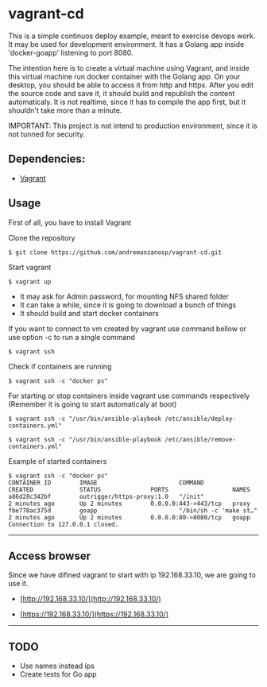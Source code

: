 
# vagrant-cd

This is a simple continuos deploy example, meant to exercise devops work. It may be used for development environment.
It has a Golang app inside 'docker-goapp' listening to port 8080.

The intention here is to create a virtual machine using Vagrant, and inside this virtual machine run docker container with the Golang app.
On your desktop, you should be able to access it from http and https.
After you edit the source code and save it, it should build and republish the content automaticaly.
It is not realtime, since it has to compile the app first, but it shouldn't take more than a minute.


IMPORTANT: This project is not intend to production environment, since it is not tunned for security.


## Dependencies:

* [Vagrant](https://www.vagrantup.com/)


## Usage

First of all, you have to install Vagrant

Clone the repository
```
$ git clone https://github.com/andremanzanosp/vagrant-cd.git
```

Start vagrant
```
$ vagrant up
```

* It may ask for Admin password, for mounting NFS shared folder
* It can take a while, since it is going to download a bunch of things
* It should build and start docker containers


If you want to connect to vm created by vagrant use command bellow or use option -c to run a single command
```
$ vagrant ssh
```


Check if containers are running
```
$ vagrant ssh -c "docker ps"
```


For starting or stop containers inside vagrant use commands respectively (Remember it is going to start automaticaly at boot)
```
$ vagrant ssh -c "/usr/bin/ansible-playbook /etc/ansible/deploy-containers.yml"

$ vagrant ssh -c "/usr/bin/ansible-playbook /etc/ansible/remove-containers.yml"
```


Example of started containers
```
$ vagrant ssh -c "docker ps"
CONTAINER ID        IMAGE                       COMMAND                  CREATED             STATUS              PORTS                  NAMES
a86d28c342bf        outrigger/https-proxy:1.0   "/init"                  2 minutes ago       Up 2 minutes        0.0.0.0:443->443/tcp   proxy
fbe778ac375d        goapp                       "/bin/sh -c 'make st…"   2 minutes ago       Up 2 minutes        0.0.0.0:80->8080/tcp   goapp
Connection to 127.0.0.1 closed.
```


---

## Access browser

Since we have difined vagrant to start with ip 192.168.33.10, we are going to use it.

- [http://192.168.33.10/](http://192.168.33.10/) 

- [https://192.168.33.10/](https://192.168.33.10/)


---

## TODO

- Use names instead ips
- Create tests for Go app



